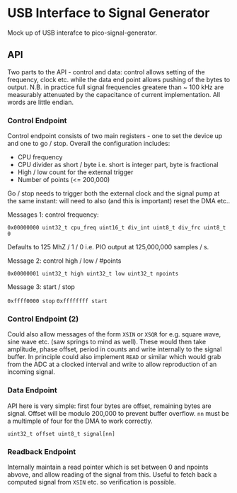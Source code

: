 # USB Interface to Signal Generator

Mock up of USB interafce to pico-signal-generator.

## API

Two parts to the API - control and data: control allows setting of the frequency, clock etc. while the data end point allows pushing of the bytes to output. N.B. in practice full signal frequencies greatere than ~ 100 kHz are measurably attenuated by the capacitance of current implementation. All words are little endian.

### Control Endpoint

Control endpoint consists of two main registers - one to set the device up and one to go / stop. Overall the configuration includes:

- CPU frequency
- CPU divider as short / byte i.e. short is integer part, byte is fractional
- High / low count for the external trigger
- Number of points (<= 200,000)

Go / stop needs to trigger both the external clock and the signal pump at the same instant: will need to also (and this is important) reset the DMA etc..

Messages 1: control frequency:

`0x00000000 uint32_t cpu_freq uint16_t div_int uint8_t div_frc uint8_t 0`

Defaults to 125 MhZ / 1 / 0 i.e. PIO output at 125,000,000 samples / s.

Message 2: control high / low / #points

`0x00000001 uint32_t high uint32_t low uint32_t npoints`

Message 3: start / stop

`0xffff0000 stop`
`0xffffffff start`

### Control Endpoint (2)

Could also allow messages of the form `XSIN` or `XSQR` for e.g. square wave, sine wave etc. (saw springs to mind as well). These would then take amplitude, phase offset, period in counts and write internally to the signal buffer. In principle could also implement `READ` or similar which would grab from the ADC at a clocked interval and write to allow reproduction of an incoming signal.

### Data Endpoint

API here is very simple: first four bytes are offset, remaining bytes are signal. Offset will be modulo 200,000 to prevent buffer overflow. `nn` must be a multimple of four for the DMA to work correctly.

`uint32_t offset uint8_t signal[nn]`

### Readback Endpoint

Internally maintain a read pointer which is set between 0 and npoints abvove, and allow reading of the signal from this. Useful to fetch back a computed signal from `XSIN` etc. so verification is possible.
